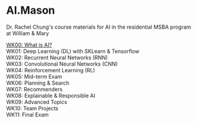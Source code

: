 # AI.Mason
Dr. Rachel Chung's course materials for AI in the residential MSBA program at William &amp; Mary

[WK00: What is AI?](https://github.com/tingtingchung/AI.Mason/blob/main/WK00:%20What%20is%20AI.md)  
WK01: Deep Learning (DL) with SKLearn & Tensorflow  
WK02: Recurrent Neural Networks (RNN)  
WK03: Convolutional Neural Networks (CNN)  
WK04: Reinforcement Learning (RL)  
WK05: Mid-term Exam  
WK06: Planning & Search  
WK07: Recommenders  
WK08: Explainable & Responsible AI  
WK09: Advanced Topics  
WK10: Team Projects  
WK11: Final Exam  
